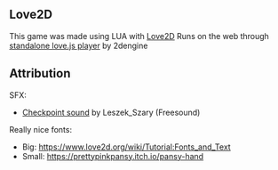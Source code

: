 ## Love2D
This game was made using LUA with [Love2D](https://www.love2d.org/)
Runs on the web through [standalone love.js player](https://github.com/2dengine/love.js) by 2dengine

## Attribution
SFX:
- [Checkpoint sound](https://pixabay.com/sound-effects/scale-d6-106129/) by Leszek_Szary (Freesound)

Really nice fonts:
- Big: https://www.love2d.org/wiki/Tutorial:Fonts_and_Text
- Small: https://prettypinkpansy.itch.io/pansy-hand
